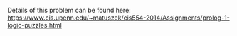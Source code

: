 Details of this problem can be found here: https://www.cis.upenn.edu/~matuszek/cis554-2014/Assignments/prolog-1-logic-puzzles.html
